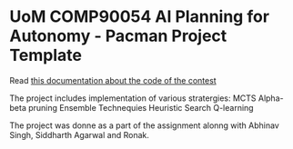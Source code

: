 # UoM COMP90054 AI Planning for Autonomy - Pacman Project Template


Read [this documentation about the code of the contest](contest.md)

The project includes implementation of various stratergies:
MCTS
Alpha-beta pruning
Ensemble Technequies
Heuristic Search
Q-learning

The project was donne as a part of the assignment alonng with Abhinav Singh, Siddharth Agarwal and Ronak.
